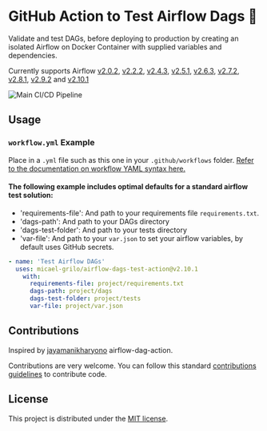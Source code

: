 # GitHub Action to Test Airflow Dags 🧪

Validate and test DAGs, before deploying to production by creating an isolated Airflow on Docker Container with supplied variables and dependencies.

Currently supports Airflow [v2.0.2](https://github.com/micael-grilo/airflow-dags-test-action/releases/tag/v2.0.2), [v2.2.2](https://github.com/micael-grilo/airflow-dags-test-action/releases/tag/v2.2.2), [v2.4.3](https://github.com/micael-grilo/airflow-dags-test-action/releases/tag/v2.4.3), [v2.5.1](https://github.com/micael-grilo/airflow-dags-test-action/releases/tag/v2.5.1),  [v2.6.3](https://github.com/micael-grilo/airflow-dags-test-action/releases/tag/v2.6.3), [v2.7.2](https://github.com/micael-grilo/airflow-dags-test-action/releases/tag/v2.7.2), [v2.8.1](https://github.com/micael-grilo/airflow-dags-test-action/releases/tag/v2.8.1), [v2.9.2](https://github.com/micael-grilo/airflow-dags-test-action/releases/tag/v2.9.2) and [v2.10.1](https://github.com/micael-grilo/airflow-dags-test-action/releases/tag/v2.10.1)


![Main CI/CD Pipeline](https://github.com/micael-grilo/airflow-dags-test-action/workflows/Main%20CI/CD%20Pipeline/badge.svg)

## Usage

### `workflow.yml` Example

Place in a `.yml` file such as this one in your `.github/workflows` folder. [Refer to the documentation on workflow YAML syntax here.](https://help.github.com/en/articles/workflow-syntax-for-github-actions)

#### The following example includes optimal defaults for a standard airflow test solution:

- 'requirements-file': And path to your requirements file `requirements.txt`.
- 'dags-path': And path to your DAGs directory
- 'dags-test-folder': And path to your tests directory
- 'var-file': And path to your `var.json` to set your airflow variables, by default uses GitHub secrets.

```yml
- name: 'Test Airflow DAGs'
  uses: micael-grilo/airflow-dags-test-action@v2.10.1
    with:
      requirements-file: project/requirements.txt
      dags-path: project/dags
      dags-test-folder: project/tests
      var-file: project/var.json
```

## Contributions
Inspired by [jayamanikharyono](https://github.com/jayamanikharyono/airflow-dag-action) airflow-dag-action.

Contributions are very welcome. You can follow this standard [contributions guidelines](https://github.com/firstcontributions/first-contributions) to contribute code.


## License

This project is distributed under the [MIT license](LICENSE.md).
